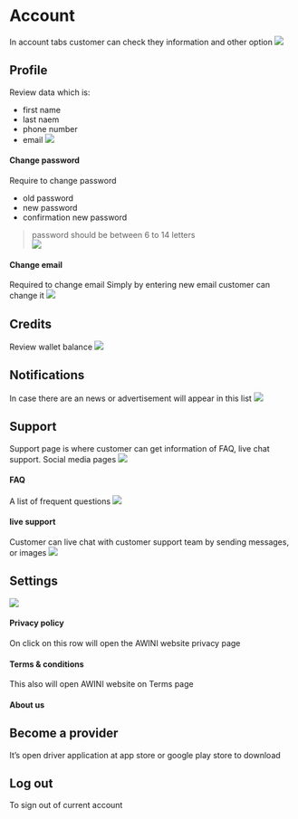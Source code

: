 # Account
In account tabs customer can check they information and other option
![](assets/img/Account/account_tabbar.jpg)

## Profile
Review data which is:
- first name 
- last naem 
- phone number
- email 
![](assets/img/Account/profile.jpg)

#### Change password
Require to change password 
- old password 
- new password 
- confirmation new password
> password should be between 6 to 14 letters  
![](assets/img/Account/change_password.jpg)

#### Change email
Required to change email 
Simply by entering new email customer can change it
![](assets/img/Account/change_email.jpg)

## Credits 
Review wallet balance
![](assets/img/Account/wallet.jpg)

## Notifications 
In case there are an news or advertisement will appear in this list
![](assets/img/Account/notification.jpg)

## Support 
Support page is where customer can get information  of FAQ, live chat support. Social media pages
![](assets/img/Account/support.jpg)

#### FAQ
A list of frequent questions
![](assets/img/Account/faq.jpg)

#### live support 
Customer can live chat with customer support team by sending messages, or images
![](assets/img/Account/live_chat.jpg)

## Settings
![](assets/img/Account/settings.jpg)

#### Privacy policy
On click on this row will open the AWINI website privacy page
#### Terms & conditions
This also will open AWINI website on Terms page
#### About us

## Become a provider 
It’s open driver application at app store or google play store to download

## Log out
To sign out of current account
